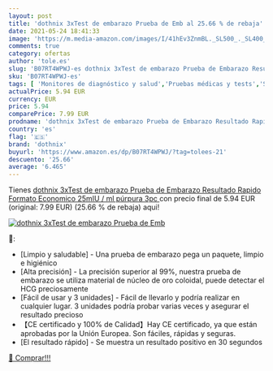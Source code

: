 ```yaml
---
layout: post
title: 'dothnix 3xTest de embarazo Prueba de Emb al 25.66 % de rebaja'
date: 2021-05-24 18:41:33
image: 'https://m.media-amazon.com/images/I/41hEv3ZnmBL._SL500_._SL400_.jpg'
comments: true
category: ofertas
author: 'tole.es'
slug: 'B07RT4WPWJ-es dothnix 3xTest de embarazo Prueba de Embarazo Resultado...'
sku: 'B07RT4WPWJ-es'
tags: [ 'Monitores de diagnóstico y salud','Pruebas médicas y tests','Salud y cuidado personal','Suministros y equipamiento médico','Tests de embarazo','dothnix','embarazo', ]
actualPrice: 5.94 EUR
currency: EUR
price: 5.94
comparePrice: 7.99 EUR
prodname: 'dothnix 3xTest de embarazo Prueba de Embarazo Resultado Rapido Formato Economico 25mIU / ml  púrpura 3pc '
country: 'es'
flag: '🇪🇸'
brand: 'dothnix'
buyurl: 'https://www.amazon.es/dp/B07RT4WPWJ/?tag=tolees-21'
descuento: '25.66'
average: '6.465'
---
```


Tienes [dothnix 3xTest de embarazo Prueba de Embarazo Resultado Rapido Formato Economico 25mIU / ml  púrpura 3pc ](https://www.amazon.es/dp/B07RT4WPWJ/?tag=tolees-21) con precio final de  5.94 EUR (original: 7.99 EUR) (25.66 %  de rebaja) aqui!

[![dothnix 3xTest de embarazo Prueba de Emb](https://m.media-amazon.com/images/I/41hEv3ZnmBL._SL500_._SL400_.jpg)](https://www.amazon.es/dp/B07RT4WPWJ/?tag=tolees-21)

🔎:

- [Limpio y saludable] - Una prueba de embarazo pega un paquete, limpio e higiénico
- [Alta precisión] - La precisión superior al 99%, nuestra prueba de embarazo se utiliza material de núcleo de oro coloidal, puede detectar el HCG preciosamente
- [Fácil de usar y 3 unidades] - Fácil de llevarlo y podría realizar en cualquier lugar. 3 unidades podría probar varias veces y asegurar el resultado precioso
- 【CE certificado y 100% de Calidad】Hay CE certificado, ya que están aprobadas por la Unión Europea. Son fáciles, rápidas y seguras.
- [El resultado rápido] - Se muestra un resultado positivo en 30 segundos

[🛒 Comprar!!!](https://www.amazon.es/dp/B07RT4WPWJ/?tag=tolees-21)
